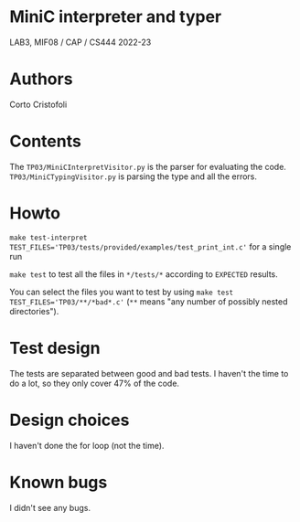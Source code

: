 # MiniC interpreter and typer
LAB3, MIF08 / CAP / CS444 2022-23


# Authors

Corto Cristofoli

# Contents

The `TP03/MiniCInterpretVisitor.py` is the parser for evaluating the code. `TP03/MiniCTypingVisitor.py` is
parsing the type and all the errors.

# Howto

`make test-interpret TEST_FILES='TP03/tests/provided/examples/test_print_int.c'` for a single run

`make test` to test all the files in `*/tests/*` according to `EXPECTED` results.

You can select the files you want to test by using `make test TEST_FILES='TP03/**/*bad*.c'` (`**` means
"any number of possibly nested directories").

# Test design 

The tests are separated between good and bad tests. I haven't the time to do a lot, so they only cover 47% of
the code.

# Design choices

I haven't done the for loop (not the time).

# Known bugs

I didn't see any bugs.
